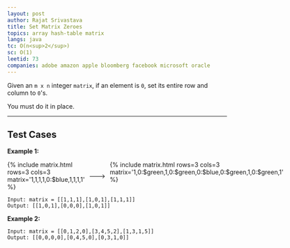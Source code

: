 ```yaml
---
layout: post
author: Rajat Srivastava
title: Set Matrix Zeroes
topics: array hash-table matrix
langs: java
tc: O(n<sup>2</sup>)
sc: O(1)
leetid: 73
companies: adobe amazon apple bloomberg facebook microsoft oracle
---
```


Given an `m x n` integer `matrix`, if an element is `0`, set its entire row and column to `0`'s.

You must do it in place.

---

## Test Cases

**Example 1:**

<div style="display: flex">
{% include matrix.html rows=3 cols=3 matrix='1,1,1,1,0:$blue,1,1,1,1' %}
<div style="margin: 10px; align-items: center; display: flex">---></div>
{% include matrix.html rows=3 cols=3 matrix='1,0:$green,1,0:$green,0:$blue,0:$green,1,0:$green,1' %}
</div>

```
Input: matrix = [[1,1,1],[1,0,1],[1,1,1]]
Output: [[1,0,1],[0,0,0],[1,0,1]]
```

**Example 2:** 
```
Input: matrix = [[0,1,2,0],[3,4,5,2],[1,3,1,5]]
Output: [[0,0,0,0],[0,4,5,0],[0,3,1,0]]
```